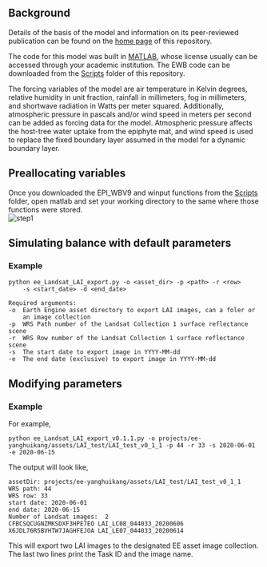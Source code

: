 ## Background
Details of the basis of the model and information on its peer-reviewed publication can be found on the [home page](https://github.com/DavidCarMor/EWB) of this repository. 

The code for this model was built in [MATLAB](https://www.mathworks.com/products/matlab.html), whose license usually can be accessed through your academic institution. The EWB code can be downloaded from the [Scripts](https://github.com/DavidCarMor/EWB/tree/main/Scripts) folder of this repository.

The forcing variables of the model are air temperature in Kelvin degrees, relative humidity in unit fraction, rainfall in millimeters, fog in millimeters, and shortwave radiation in Watts per meter squared. Additionally, atmospheric pressure in pascals and/or wind speed in meters per second can be added as forcing data for the model. Atmospheric pressure affects the host-tree water uptake from the epiphyte mat, and wind speed is used to replace the fixed boundary layer assumed in the model for a dynamic boundary layer.

## Preallocating variables
Once you downloaded the EPI_WBV9 and winput functions from the [Scripts](https://github.com/DavidCarMor/EWB/tree/main/Scripts) folder, open matlab and set your working directory to the same where those functions were stored.<br />
![step1](https://github.com/user-attachments/assets/f0663e70-33d0-4d1d-8a4f-f8b8fabb719d)


## Simulating balance with default parameters

### Example
    python ee_Landsat_LAI_export.py -o <asset_dir> -p <path> -r <row> 
        -s <start_date> -d <end_date>
        
    Required arguments:
    -o  Earth Engine asset directory to export LAI images, can a foler or 
        an image collection
    -p  WRS Path number of the Landsat Collection 1 surface reflectance scene
    -r  WRS Row number of the Landsat Collection 1 surface reflectance scene
    -s  The start date to export image in YYYY-MM-dd
    -e  The end date (exclusive) to export image in YYYY-MM-dd

## Modifying parameters

### Example
For example, 

    python ee_Landsat_LAI_export_v0.1.1.py -o projects/ee-yanghuikang/assets/LAI_test/LAI_test_v0_1_1 -p 44 -r 33 -s 2020-06-01 -e 2020-06-15
The output will look like, 

    assetDir: projects/ee-yanghuikang/assets/LAI_test/LAI_test_v0_1_1
    WRS path: 44
    WRS row: 33
    start date: 2020-06-01
    end date: 2020-06-15
    Number of Landsat images:  2
    CFBCSQCUGNZMKSDXF3HPE7EO LAI_LC08_044033_20200606
    X6JDL76R5BVHTW7JAGHFEJOA LAI_LE07_044033_20200614

This will export two LAI images to the designated EE asset image collection. The last two lines print the Task ID and the image name.

